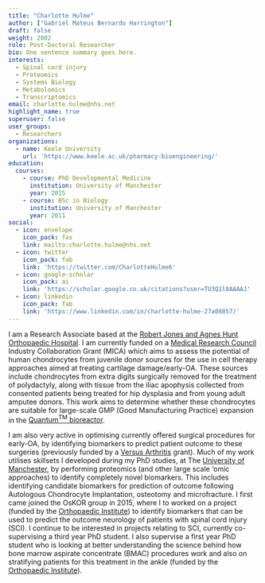 ```yaml
---
title: "Charlotte Hulme"
author: ["Gabriel Mateus Bernardo Harrington"]
draft: false
weight: 2002
role: Post-Doctoral Researcher
bio: One sentence summary goes here.
interests:
  - Spinal cord injury
  - Proteomics
  - Systems Biology
  - Metabolomics
  - Transcriptomics
email: charlotte.hulme@nhs.net
highlight_name: true
superuser: false
user_groups:
  - Researchers
organizations:
  - name: Keele University
    url: 'https://www.keele.ac.uk/pharmacy-bioengineering/'
education:
  courses:
    - course: PhD Developmental Medicine
      institution: University of Manchester 
      year: 2015
    - course: BSc in Biology 
      institution: University of Manchester
      year: 2011
social:
  - icon: envelope
    icon_pack: fas
    link: mailto:charlotte.hulme@nhs.net
  - icon: twitter
    icon_pack: fab
    link: 'https://twitter.com/CharlotteHulme6'
  - icon: google-scholar
    icon_pack: ai
    link: 'https://scholar.google.co.uk/citations?user=TU3Q1l8AAAAJ'
  - icon: linkedin
    icon_pack: fab
    link: 'https://www.linkedin.com/in/charlotte-hulme-27a08857/'
---
```

I am a Research Associate based at the [Robert Jones and Agnes Hunt Orthopaedic Hospital](https://www.rjah.nhs.uk/).
I am currently funded on a [Medical Research Council](https://mrc.ukri.org/) Industry Collaboration Grant (MICA) which aims to assess the potential of human chondrocytes from juvenile donor sources for the use in cell therapy approaches aimed at treating cartilage damage/early-OA.
These sources include chondrocytes from extra digits surgically removed for the treatment of polydactyly, along with tissue from the iliac apophysis collected from consented patients being treated for hip dysplasia and from young adult amputee donors.
This work aims to determine whether these chondrocytes are suitable for large-scale GMP (Good Manufacturing Practice) expansion in the [Quantum<sup>TM</sup> bioreactor](https://www.terumobct.com/quantum).

I am also very active in optimising currently offered surgical procedures for early-OA, by identifying biomarkers to predict patient outcome to these surgeries (previously funded by a [Versus Arthritis](https://www.versusarthritis.org/) grant).
Much of my work utilises skillsets I developed during my PhD studies, at The [University of Manchester](https://www.manchester.ac.uk/), by performing proteomics (and other large scale ‘omic approaches) to identify completely novel biomarkers.
This includes identifying candidate biomarkers for prediction of outcome following Autologous Chondrocyte Implantation, osteotomy and microfracture.
I first came joined the OsKOR group in 2015, where I to worked on a project (funded by the [Orthopaedic Institute](https://www.orthopaedic-institute.org/)) to identify biomarkers that can be used to predict the outcome neurology of patients with spinal cord injury (SCI).
I continue to be interested in projects relating to SCI, currently co-supervising a third year PhD student.
I also supervise a first year PhD student who is looking at better understanding the science behind how bone marrow aspirate concentrate (BMAC) procedures work and also on stratifying patients for this treatment in the ankle (funded by the [Orthopaedic Institute](https://www.orthopaedic-institute.org/)).

